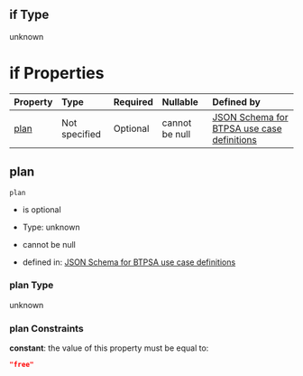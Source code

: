 ## if Type

unknown

# if Properties

| Property      | Type          | Required | Nullable       | Defined by                                                                                                                                                                                                                                    |
| :------------ | :------------ | :------- | :------------- | :-------------------------------------------------------------------------------------------------------------------------------------------------------------------------------------------------------------------------------------------- |
| [plan](#plan) | Not specified | Optional | cannot be null | [JSON Schema for BTPSA use case definitions](btpsa-usecase-properties-services-items-allof-1-then-allof-112-then-allof-1-if-properties-plan.md "undefined#/properties/services/items/allOf/1/then/allOf/112/then/allOf/1/if/properties/plan") |

## plan



`plan`

*   is optional

*   Type: unknown

*   cannot be null

*   defined in: [JSON Schema for BTPSA use case definitions](btpsa-usecase-properties-services-items-allof-1-then-allof-112-then-allof-1-if-properties-plan.md "undefined#/properties/services/items/allOf/1/then/allOf/112/then/allOf/1/if/properties/plan")

### plan Type

unknown

### plan Constraints

**constant**: the value of this property must be equal to:

```json
"free"
```

